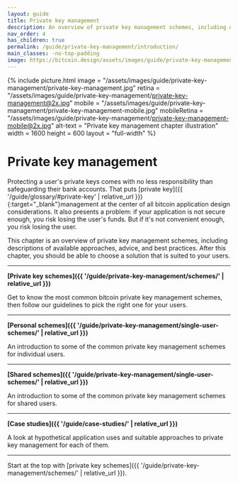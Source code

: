 ```yaml
---
layout: guide
title: Private key management
description: An overview of private key management schemes, including descriptions of  available approaches, some advice and best practices.
nav_order: 4
has_children: true
permalink: /guide/private-key-management/introduction/
main_classes: -no-top-padding
image: https://bitcoin.design/assets/images/guide/private-key-management/page-private-key-management.jpg
---
```


<!--

Editor's notes

A brief introduction and summary of all pages in this section. The idea is that readers
scan this page to get an overview of the section and then decide which topics to dive into.

-->

{% include picture.html
   image = "/assets/images/guide/private-key-management/private-key-management.jpg"
   retina = "/assets/images/guide/private-key-management/private-key-management@2x.jpg"
   mobile = "/assets/images/guide/private-key-management/private-key-management-mobile.jpg"
   mobileRetina = "/assets/images/guide/private-key-management/private-key-management-mobile@2x.jpg"
   alt-text = "Private key management chapter illustration"
   width = 1600
   height = 600
   layout = "full-width"
%}

# Private key management

Protecting a user's private keys comes with no less responsibility than safeguarding their bank accounts. That puts [private key]({{ '/guide/glossary/#private-key' | relative_url }}){:target="_blank"}management at the center of all bitcoin application design considerations. It also presents a problem: if your application is not secure enough, you risk losing the user's funds. But if it's not convenient enough, you risk losing the user.

This chapter is an overview of private key management schemes, including descriptions of available approaches, advice, and best practices. After this chapter, you should be able to choose a solution that is suited to your users.

---

**[Private key schemes]({{ '/guide/private-key-management/schemes/' | relative_url }})**

Get to know the most common bitcoin private key management schemes, then follow our guidelines to pick the right one for your users.

---

**[Personal schemes]({{ '/guide/private-key-management/single-user-schemes/' | relative_url }})**

An introduction to some of the common private key management schemes for individual users.

---

**[Shared schemes]({{ '/guide/private-key-management/single-user-schemes/' | relative_url }})**

An introduction to some of the common private key management schemes for shared users.

---

**[Case studies]({{ '/guide/case-studies/' | relative_url }})**

A look at hypothetical application uses and suitable approaches to private key management for each of them.

---

Start at the top with [private key schemes]({{ '/guide/private-key-management/schemes/' | relative_url }}).
